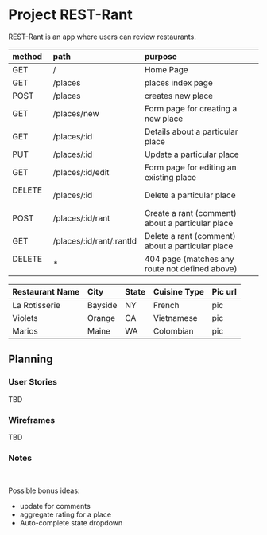 # Project REST-Rant

REST-Rant is an app where users can review restaurants.


| method     | path                     | purpose                                           |
| :--------- | :----------------------  | :-----------------------------------------------  |
| GET        | /                        | Home Page                                         |
| GET        | /places                  | places index page                                 |
| POST       | /places                  | creates new place                                 |
| GET        | /places/new              | Form page for creating a new place                |
| GET        | /places/:id              | Details about a particular place                  |
| PUT        | /places/:id              | Update a particular place                         |
| GET        | /places/:id/edit         | Form page for editing an existing place           |
|DELETE      | /places/:id              | Delete a particular place                         |
| POST       | /places/:id/rant         | Create a rant (comment) about a particular place  |
| GET        | /places/:id/rant/:rantId | Delete a rant (comment) about a particular place  |
|DELETE      |             *            | 404 page (matches any route not defined above)    |



|Restaurant Name | City         | State      | Cuisine Type   |Pic url|
| :--------------| :----------  | :----------| :------------- |:----|
|La Rotisserie   | Bayside      | NY         | French         |pic  |
|Violets         | Orange       | CA         | Vietnamese     |pic  |
|Marios          | Maine        | WA         | Colombian      |pic  |



## Planning

### User Stories
TBD

### Wireframes
TBD

### Notes

<br />


Possible bonus ideas:
<ul>
    <li>update for comments</li>
    <li>aggregate rating for a place</li>
    <li>Auto-complete state dropdown</li>
</ul>